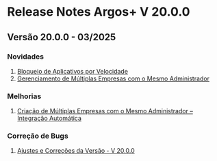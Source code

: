 # Release Notes Argos+ V 20.0.0

## **Versão 20.0.0 - 03/2025**

### **Novidades**

1. [Bloqueio de Aplicativos por Velocidade](bloqueio-de-aplicativos-com-base-na-velocidade-do-dispositivo.md)
2. [Gerenciamento de Múltiplas Empresas com o Mesmo Administrador](gerenciamento-de-multiplas-empresas-com-o-mesmo-administrador.md)

### Melhorias

1. [Criação de Múltiplas Empresas com o Mesmo Administrador – Integração Automática](criacao-de-multiplas-empresas-com-o-mesmo-administrador-integracao-automatica.md)

### Correção de Bugs

1. [Ajustes e Correções da Versão - V 20.0.0 ](ajustes-e-correcoes-da-versao-v-20.0.0.md)
